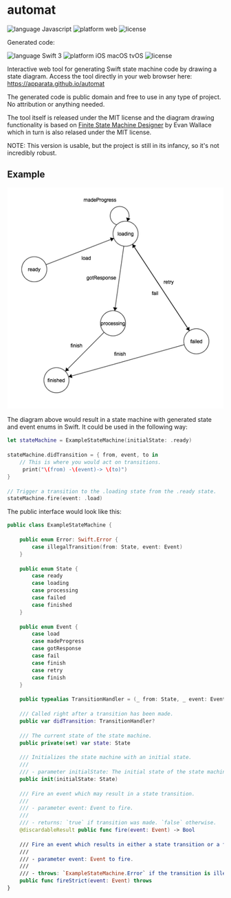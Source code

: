# automat

![language Javascript](https://img.shields.io/badge/language-javascript-orange.svg) ![platform web](https://img.shields.io/badge/platform-web-lightgrey.svg) ![license](https://img.shields.io/badge/license-MIT-blue.svg)

Generated code:

![language Swift 3](https://img.shields.io/badge/language-Swift%203-orange.svg) ![platform iOS macOS tvOS](https://img.shields.io/badge/platform-iOS%20%7C%20tvOS%20%7C%20macOS-lightgrey.svg) ![license](https://img.shields.io/badge/license-Public%20Domain-blue.svg)

Interactive web tool for generating Swift state machine code by drawing a state diagram. Access the tool directly in your web browser here: https://apparata.github.io/automat

The generated code is public domain and free to use in any type of project. No attribution or anything needed.

The tool itself is released under the MIT license and the diagram drawing functionality is based on [Finite State Machine Designer](http://madebyevan.com/fsm/) by Evan Wallace which in turn is also relased under the MIT license.

NOTE: This version is usable, but the project is still in its infancy, so it's not incredibly robust.

## Example

![Example State Machine](example.png)

The diagram above would result in a state machine with generated state and event enums in Swift. It could be used in the following way:

```swift
let stateMachine = ExampleStateMachine(initialState: .ready)

stateMachine.didTransition = { from, event, to in
    // This is where you would act on transitions.
     print("\(from) -\(event)-> \(to)")
}

// Trigger a transition to the .loading state from the .ready state.
stateMachine.fire(event: .load)
```

The public interface would look like this:

```swift
public class ExampleStateMachine {
    
    public enum Error: Swift.Error {
        case illegalTransition(from: State, event: Event)
    }
    
    public enum State {
        case ready
        case loading
        case processing
        case failed
        case finished
    }
    
    public enum Event {
        case load
        case madeProgress
        case gotResponse
        case fail
        case finish
        case retry
        case finish
    }
    
    public typealias TransitionHandler = (_ from: State, _ event: Event, _ to: State) -> Void

    /// Called right after a transition has been made.
    public var didTransition: TransitionHandler?
    
    /// The current state of the state machine.
    public private(set) var state: State
    
    /// Initializes the state machine with an initial state.
    ///
    /// - parameter initialState: The initial state of the state machine.
    public init(initialState: State)
    
    /// Fire an event which may result in a state transition.
    ///
    /// - parameter event: Event to fire.
    /// 
    /// - returns: `true` if transition was made. `false` otherwise.
    @discardableResult public func fire(event: Event) -> Bool
    
    /// Fire an event which results in either a state transition or a thrown error.
    ///
    /// - parameter event: Event to fire.
    ///
    /// - throws: `ExampleStateMachine.Error` if the transition is illegal.
    public func fireStrict(event: Event) throws
}
```

